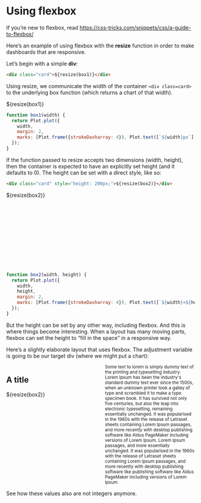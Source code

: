 # Using flexbox

If you’re new to flexbox, read https://css-tricks.com/snippets/css/a-guide-to-flexbox/

Here’s an example of using flexbox with the **resize** function in order to make dashboards that are responsive.

Let’s begin with a simple **div**:

```html run=false
<div class="card">${resize(box1)}</div>
```

Using resize, we communicate the width of the container `<div class=card>` to the underlying box function (which returns a chart of that width).

<div class="card">${resize(box1)}</div>

```js echo
function box1(width) {
  return Plot.plot({
    width,
    margin: 2,
    marks: [Plot.frame({strokeDasharray: 4}), Plot.text([`${width}px`], {x: null, y: null, anchor: "center"})]
  });
}
```

If the function passed to resize accepts two dimensions (width, height), then the container is expected to have an explicitly set height (and it defaults to 0). The height can be set with a direct style, like so:

```html run=false
<div class="card" style="height: 200px;">${resize(box2)}</div>
```

<div class="card" style="height: 200px;">${resize(box2)}</div>

```js
function box2(width, height) {
  return Plot.plot({
    width,
    height,
    margin: 2,
    marks: [Plot.frame({strokeDasharray: 4}), Plot.text([`${width}×${height}`], {x: null, y: null, anchor: "center"})]
  });
}
```

But the height can be set by any other way, including flexbox. And this is where things become interesting. When a layout has many moving parts, flexbox can set the height to “fill in the space” in a responsive way.

Here’s a slightly elaborate layout that uses flexbox. The adjustment variable is going to be our target div (where we might put a chart):

<div style="display: flex; flex-direction: row; gap: 3%;"
>
  <div style="flex-grow: 1; display: flex; flex-wrap: nowrap; flex-direction: column;">
    <div class="card" style="margin-bottom: 0;"><h2>A title</h2></div>
    <div class="card" style="flex-grow: 1;">
      ${resize(box2)}
    </div>
  </div>
  <div style="width: 240px; display: flex; flex-wrap: nowrap; flex-direction: column;">
    <div class="card" style="flex-grow: 1;">
      <small>Some text to lorem is simply dummy text of the printing and typesetting industry. Lorem Ipsum has been the industry's standard dummy text ever since the 1500s, when an unknown printer took a galley of type and scrambled it to make a type specimen book. It has survived not only five centuries, but also the leap into electronic typesetting, remaining essentially unchanged. It was popularised in the 1960s with the release of Letraset sheets containing Lorem Ipsum passages, and more recently with desktop publishing software like Aldus PageMaker including versions of Lorem Ipsum. Lorem Ipsum passages, and more essentially unchanged. It was popularised in the 1960s with the release of Letraset sheets containing Lorem Ipsum passages, and more recently with desktop publishing software like publishing software like Aldus PageMaker including versions of Lorem Ipsum.</small>
    </div>
  </div>
</div>

See how these values also are not integers anymore.
